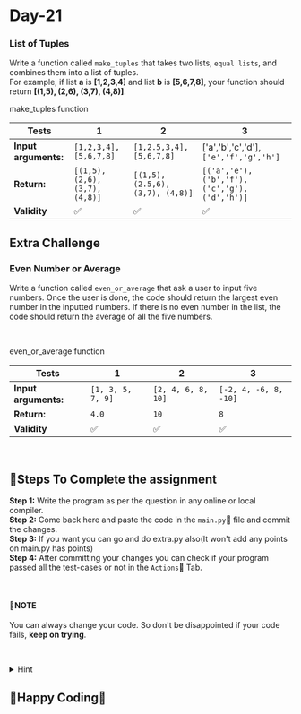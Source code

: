 # Day-21

### List of Tuples
Write a function called `make_tuples` that takes two lists, `equal lists`, and combines them into a list of tuples.   
For example, if list **a** is **[1,2,3,4]** and list **b** is **[5,6,7,8]**, your function should return **[(1,5), (2,6), (3,7), (4,8)]**.


make_tuples function

**Tests** | **1** | **2** | **3**
--- | --- | --- | --- 
**Input arguments:** | `[1,2,3,4], [5,6,7,8]` | `[1,2.5,3,4], [5,6,7,8]` | ['a','b','c','d'], `['e','f','g','h']` 
**Return:** | `[(1,5), (2,6), (3,7), (4,8)]` | `[(1,5), (2.5,6), (3,7), (4,8)]` | `[('a','e'), ('b','f'), ('c','g'), ('d','h')]` 
**Validity** | :white_check_mark: | :white_check_mark: | :white_check_mark: 


## Extra Challenge  

### Even Number or Average  
Write a function called `even_or_average` that ask a user to input five numbers. Once the user is done, the code should return the largest even number in the inputted numbers. If there is no even number in the list, the code should return the  average of all the five numbers.

&nbsp;
&nbsp;


even_or_average function

**Tests** | **1** | **2** | **3**
--- | --- | --- | --- 
**Input arguments:** | `[1, 3, 5, 7, 9]` | `[2, 4, 6, 8, 10]` | `[-2, 4, -6, 8, -10]` 
**Return:** | `4.0` | `10` | `8` 
**Validity** | :white_check_mark: | :white_check_mark: | :white_check_mark: 

&nbsp;
&nbsp;

## :scroll:Steps To Complete the assignment
**Step 1:** Write the program as per the question in any online or local compiler.  
**Step 2:** Come back here and paste the code in the `main.py`:apple: file and commit the changes.  
**Step 3:** If you want you can go and do extra.py also(It won't add any points on main.py has points)  
**Step 4:** After committing your changes you can check if your program passed all the test-cases or not in the `Actions`:green_apple: Tab.  

&nbsp;
&nbsp;

#### :pushpin:**NOTE**
You can always change your code. So don't be disappointed if your code fails, **keep on trying**.  

&nbsp;
&nbsp;

<details>
<summary>Hint</summary>
<br>
https://www.w3schools.com/python/python_lists.asp
https://www.geeksforgeeks.org/python-list-comprehension/
https://www.w3schools.com/python/python_functions.asp
https://www.w3schools.com/python/python_conditions.asp
https://www.w3schools.com/python/python_return.asp
<br>
</details>

## :tada:Happy Coding:tada:
